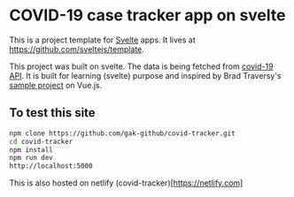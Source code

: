 
# COVID-19 case tracker app on svelte

This is a project template for [Svelte](https://svelte.dev) apps. It lives at https://github.com/sveltejs/template.

This project was built on svelte. The data is being fetched from [covid-19 API](https://covid19api.com).
It is built for learning (svelte) purpose and inspired by Brad Traversy's [sample project](https://www.youtube.com/watch?v=m-MAIpnH9ag) on Vue.js.

## To test this site
```bash
npm clone https://github.com/gak-github/covid-tracker.git
cd covid-tracker
npm install
npm run dev
http://localhost:5000

```
This is also hosted on netlify (covid-tracker)[https://netlify.com]
